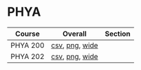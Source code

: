# PHYA

| Course | Overall | Section |
| ------ | ------- | ------- |
| PHYA 200 | [csv](https://github.com/UCSD-Historical-Enrollment-Data/2023Fall/blob/main/overall/PHYA%20200.csv), [png](https://raw.githubusercontent.com/UCSD-Historical-Enrollment-Data/2023Fall/main/plot_overall/PHYA%20200.png), [wide](https://raw.githubusercontent.com/UCSD-Historical-Enrollment-Data/2023Fall/main/plot_overall_wide/PHYA%20200.png) |  |
| PHYA 202 | [csv](https://github.com/UCSD-Historical-Enrollment-Data/2023Fall/blob/main/overall/PHYA%20202.csv), [png](https://raw.githubusercontent.com/UCSD-Historical-Enrollment-Data/2023Fall/main/plot_overall/PHYA%20202.png), [wide](https://raw.githubusercontent.com/UCSD-Historical-Enrollment-Data/2023Fall/main/plot_overall_wide/PHYA%20202.png) |  |
